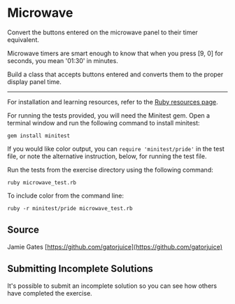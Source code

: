 # Microwave

Convert the buttons entered on the microwave panel to their timer equivalent.

Microwave timers are smart enough to know that when you press [9, 0] for seconds, you mean '01:30' in minutes.

Build a class that accepts buttons entered and converts them to the proper display panel time.

* * * *

For installation and learning resources, refer to the
[Ruby resources page](http://exercism.io/languages/ruby/resources).

For running the tests provided, you will need the Minitest gem. Open a
terminal window and run the following command to install minitest:

    gem install minitest

If you would like color output, you can `require 'minitest/pride'` in
the test file, or note the alternative instruction, below, for running
the test file.

Run the tests from the exercise directory using the following command:

    ruby microwave_test.rb

To include color from the command line:

    ruby -r minitest/pride microwave_test.rb


## Source

Jamie Gates [https://github.com/gatorjuice](https://github.com/gatorjuice)

## Submitting Incomplete Solutions
It's possible to submit an incomplete solution so you can see how others have completed the exercise.
